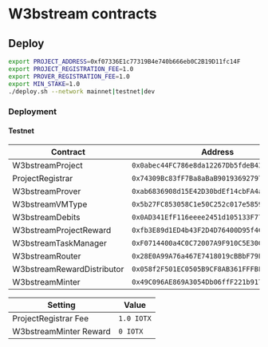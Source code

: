 # W3bstream contracts

## Deploy

```bash
export PROJECT_ADDRESS=0xf07336E1c77319B4e740b666eb0C2B19D11fc14F
export PROJECT_REGISTRATION_FEE=1.0
export PROVER_REGISTRATION_FEE=1.0
export MIN_STAKE=1.0
./deploy.sh --network mainnet|testnet|dev
```

### Deployment

#### Testnet

| Contract                   | Address                                    |
|-----------------------------|--------------------------------------------|
| W3bstreamProject            | `0x0abec44FC786e8da12267Db5fdeB4311AD1A0A8A` |
| ProjectRegistrar            | `0x74309Bc83fF7Ba8aBaB901936927976792a6d9B6` |
| W3bstreamProver             | `0xab6836908d15E42D30bdEf14cbFA4ad45dCAF3a3` |
| W3bstreamVMType             | `0x5b27FC853058C1e50C252c017e5859AcF854F3b4` |
| W3bstreamDebits             | `0x0AD341EfF116eeee2451d105133F7759FE4c2e4f` |
| W3bstreamProjectReward      | `0xfb3E89d1ED4b43F2D4D76400D95f4C158Fc02aC0` |
| W3bstreamTaskManager        | `0xF0714400a4C0C72007A9F910C5E3007614958636` |
| W3bstreamRouter             | `0x28E0A99A76a467E7418019cBBbF79E4599C73B5B` |
| W3bstreamRewardDistributor  | `0x058f2F501EC0505B9CF8AB361FFFBFd36C83a8aF` |
| W3bstreamMinter             | `0x49C096AE869A3054Db06ffF221b917b41f94CEf3` |

| Setting                   | Value                                    |
|-----------------------------|--------------------------------------------|
| ProjectRegistrar Fee        | `1.0 IOTX`                                      |
| W3bstreamMinter Reward      | `0 IOTX`                                        |
